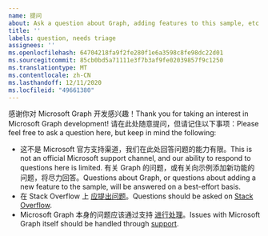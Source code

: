 ```yaml
---
name: 提问
about: Ask a question about Graph, adding features to this sample, etc.
title: ''
labels: question, needs triage
assignees: ''
ms.openlocfilehash: 64704218fa9f2fe280f1e6a3598c8fe98dc22d01
ms.sourcegitcommit: 85cb0bd5a71111e3f7b3af9fe02039857f9c1250
ms.translationtype: MT
ms.contentlocale: zh-CN
ms.lasthandoff: 12/11/2020
ms.locfileid: "49661380"
---
```

<span data-ttu-id="59ebe-102">感谢你对 Microsoft Graph 开发感兴趣！</span><span class="sxs-lookup"><span data-stu-id="59ebe-102">Thank you for taking an interest in Microsoft Graph development!</span></span> <span data-ttu-id="59ebe-103">请在此处随意提问，但请记住以下事项：</span><span class="sxs-lookup"><span data-stu-id="59ebe-103">Please feel free to ask a question here, but keep in mind the following:</span></span>

- <span data-ttu-id="59ebe-104">这不是 Microsoft 官方支持渠道，我们在此处回答问题的能力有限。</span><span class="sxs-lookup"><span data-stu-id="59ebe-104">This is not an official Microsoft support channel, and our ability to respond to questions here is limited.</span></span> <span data-ttu-id="59ebe-105">有关 Graph 的问题，或有关向示例添加新功能的问题，将尽力回答。</span><span class="sxs-lookup"><span data-stu-id="59ebe-105">Questions about Graph, or questions about adding a new feature to the sample, will be answered on a best-effort basis.</span></span>
- <span data-ttu-id="59ebe-106">在 Stack Overflow 上 [应提出问题](https://stackoverflow.com/questions/tagged/microsoft-graph)。</span><span class="sxs-lookup"><span data-stu-id="59ebe-106">Questions should be asked on [Stack Overflow](https://stackoverflow.com/questions/tagged/microsoft-graph).</span></span>
- <span data-ttu-id="59ebe-107">Microsoft Graph 本身的问题应该通过支持 [进行处理](https://developer.microsoft.com/graph/support)。</span><span class="sxs-lookup"><span data-stu-id="59ebe-107">Issues with Microsoft Graph itself should be handled through [support](https://developer.microsoft.com/graph/support).</span></span>
